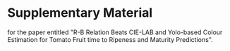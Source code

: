# Supplementary Material
for the paper entitled "R-B Relation Beats CIE-LAB and Yolo-based Colour Estimation for Tomato Fruit time to Ripeness and Maturity Predictions".
